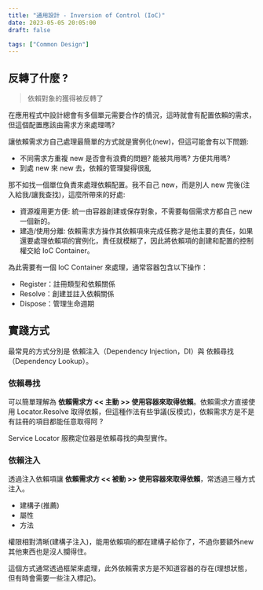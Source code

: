 ```yaml
---
title: "通用設計 - Inversion of Control (IoC)"
date: 2023-05-05 20:05:00
draft: false

tags: ["Common Design"]
---
```


## 反轉了什麼 ?
> 依賴對象的獲得被反轉了

在應用程式中設計總會有多個單元需要合作的情況，這時就會有配置依賴的需求，但這個配置應該由需求方來處理嗎?

讓依賴需求方自己處理最簡單的方式就是實例化(new)，但這可能會有以下問題:
- 不同需求方重複 new 是否會有浪費的問題? 能被共用嗎? 方便共用嗎?
- 到處 new 來 new 去，依賴的管理變得很亂

那不如找一個單位負責來處理依賴配置。我不自己 new，而是別人 new 完後(注入給我/讓我查找)，這麼所帶來的好處:

- 資源複用更方便: 統一由容器創建或保存對象，不需要每個需求方都自己 new 一個新的。
- 建造/使用分離: 依賴需求方操作其依賴項來完成任務才是他主要的責任，如果還要處理依賴項的實例化，責任就模糊了，因此將依賴項的創建和配置的控制權交給 IoC Container。

為此需要有一個 IoC Container 來處理，通常容器包含以下操作：
- Register：註冊類型和依賴關係
- Resolve：創建並註入依賴關係
- Dispose：管理生命週期

## 實踐方式
最常見的方式分別是 依賴注入（Dependency Injection，DI）與 依賴尋找（Dependency Lookup）。

### 依賴尋找
可以簡單理解為 **依賴需求方 << 主動 >> 使用容器來取得依賴**。依賴需求方直接使用 Locator.Resolve 取得依賴，但這種作法有些爭議(反模式)，依賴需求方是不是有註冊的項目都能任意取得阿 ?

Service Locator 服務定位器是依賴尋找的典型實作。

### 依賴注入
透過注入依賴項讓 **依賴需求方 << 被動 >> 使用容器來取得依賴**，常透過三種方式注入。
-  建構子(推薦)
-  屬性
-  方法

權限相對清晰(建構子注入)，能用依賴項的都在建構子給你了，不過你要額外new 其他東西也是沒人攔得住。

這個方式通常透過框架來處理，此外依賴需求方是不知道容器的存在(理想狀態，但有時會需要一些注入標記)。
